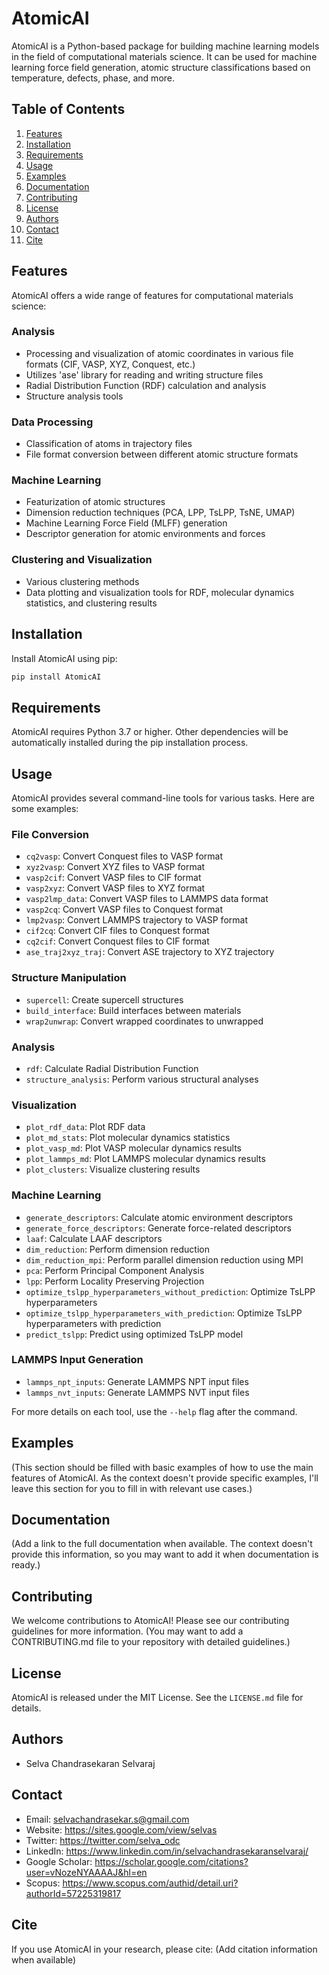 # AtomicAI

AtomicAI is a Python-based package for building machine learning models in the field of computational materials science. It can be used for machine learning force field generation, atomic structure classifications based on temperature, defects, phase, and more.

## Table of Contents

1. [Features](#features)
2. [Installation](#installation)
3. [Requirements](#requirements)
4. [Usage](#usage)
5. [Examples](#examples)
6. [Documentation](#documentation)
7. [Contributing](#contributing)
8. [License](#license)
9. [Authors](#authors)
10. [Contact](#contact)
11. [Cite](#cite)

## Features

AtomicAI offers a wide range of features for computational materials science:

### Analysis
- Processing and visualization of atomic coordinates in various file formats (CIF, VASP, XYZ, Conquest, etc.)
- Utilizes 'ase' library for reading and writing structure files
- Radial Distribution Function (RDF) calculation and analysis
- Structure analysis tools

### Data Processing
- Classification of atoms in trajectory files
- File format conversion between different atomic structure formats

### Machine Learning
- Featurization of atomic structures
- Dimension reduction techniques (PCA, LPP, TsLPP, TsNE, UMAP)
- Machine Learning Force Field (MLFF) generation
- Descriptor generation for atomic environments and forces

### Clustering and Visualization
- Various clustering methods
- Data plotting and visualization tools for RDF, molecular dynamics statistics, and clustering results

## Installation

Install AtomicAI using pip:

```bash
pip install AtomicAI
```

## Requirements

AtomicAI requires Python 3.7 or higher. Other dependencies will be automatically installed during the pip installation process.

## Usage

AtomicAI provides several command-line tools for various tasks. Here are some examples:

### File Conversion
- `cq2vasp`: Convert Conquest files to VASP format
- `xyz2vasp`: Convert XYZ files to VASP format
- `vasp2cif`: Convert VASP files to CIF format
- `vasp2xyz`: Convert VASP files to XYZ format
- `vasp2lmp_data`: Convert VASP files to LAMMPS data format
- `vasp2cq`: Convert VASP files to Conquest format
- `lmp2vasp`: Convert LAMMPS trajectory to VASP format
- `cif2cq`: Convert CIF files to Conquest format
- `cq2cif`: Convert Conquest files to CIF format
- `ase_traj2xyz_traj`: Convert ASE trajectory to XYZ trajectory

### Structure Manipulation
- `supercell`: Create supercell structures
- `build_interface`: Build interfaces between materials
- `wrap2unwrap`: Convert wrapped coordinates to unwrapped

### Analysis
- `rdf`: Calculate Radial Distribution Function
- `structure_analysis`: Perform various structural analyses

### Visualization
- `plot_rdf_data`: Plot RDF data
- `plot_md_stats`: Plot molecular dynamics statistics
- `plot_vasp_md`: Plot VASP molecular dynamics results
- `plot_lammps_md`: Plot LAMMPS molecular dynamics results
- `plot_clusters`: Visualize clustering results

### Machine Learning
- `generate_descriptors`: Calculate atomic environment descriptors
- `generate_force_descriptors`: Generate force-related descriptors
- `laaf`: Calculate LAAF descriptors
- `dim_reduction`: Perform dimension reduction
- `dim_reduction_mpi`: Perform parallel dimension reduction using MPI
- `pca`: Perform Principal Component Analysis
- `lpp`: Perform Locality Preserving Projection
- `optimize_tslpp_hyperparameters_without_prediction`: Optimize TsLPP hyperparameters
- `optimize_tslpp_hyperparameters_with_prediction`: Optimize TsLPP hyperparameters with prediction
- `predict_tslpp`: Predict using optimized TsLPP model

### LAMMPS Input Generation
- `lammps_npt_inputs`: Generate LAMMPS NPT input files
- `lammps_nvt_inputs`: Generate LAMMPS NVT input files

For more details on each tool, use the `--help` flag after the command.

## Examples

(This section should be filled with basic examples of how to use the main features of AtomicAI. As the context doesn't provide specific examples, I'll leave this section for you to fill in with relevant use cases.)

## Documentation

(Add a link to the full documentation when available. The context doesn't provide this information, so you may want to add it when documentation is ready.)

## Contributing

We welcome contributions to AtomicAI! Please see our contributing guidelines for more information. (You may want to add a CONTRIBUTING.md file to your repository with detailed guidelines.)

## License

AtomicAI is released under the MIT License. See the `LICENSE.md` file for details.

## Authors

- Selva Chandrasekaran Selvaraj

## Contact

- Email: selvachandrasekar.s@gmail.com
- Website: https://sites.google.com/view/selvas
- Twitter: https://twitter.com/selva_odc
- LinkedIn: https://www.linkedin.com/in/selvachandrasekaranselvaraj/
- Google Scholar: https://scholar.google.com/citations?user=vNozeNYAAAAJ&hl=en
- Scopus: https://www.scopus.com/authid/detail.uri?authorId=57225319817

## Cite

If you use AtomicAI in your research, please cite: (Add citation information when available)